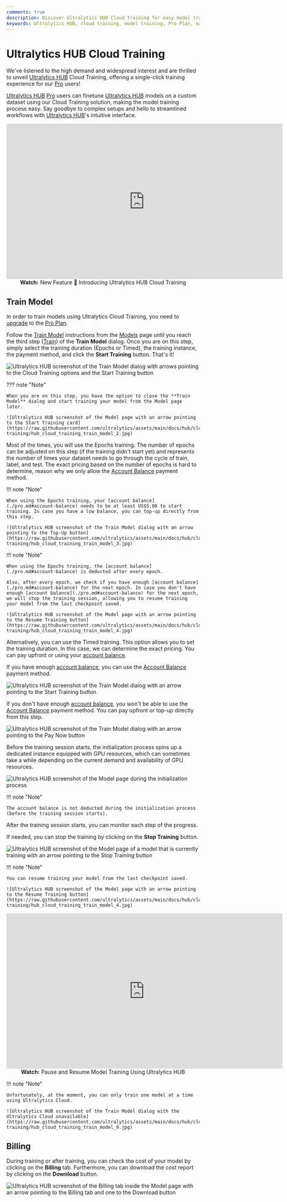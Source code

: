 ```yaml
---
comments: true
description: Discover Ultralytics HUB Cloud Training for easy model training. Upgrade to Pro and start training with a single click. Streamline your workflow now!.
keywords: Ultralytics HUB, cloud training, model training, Pro Plan, easy AI setup
---
```


# Ultralytics HUB Cloud Training

We've listened to the high demand and widespread interest and are thrilled to unveil [Ultralytics HUB](https://ultralytics.com/hub) Cloud Training, offering a single-click training experience for our [Pro](pro.md) users!

[Ultralytics HUB](https://ultralytics.com/hub) [Pro](pro.md) users can finetune [Ultralytics HUB](https://ultralytics.com/hub) models on a custom dataset using our Cloud Training solution, making the model training process easy. Say goodbye to complex setups and hello to streamlined workflows with [Ultralytics HUB](https://ultralytics.com/hub)'s intuitive interface.

<p align="center">
  <iframe loading="lazy" width="720" height="405" src="https://www.youtube.com/embed/ie3vLUDNYZo"
    title="YouTube video player" frameborder="0"
    allow="accelerometer; autoplay; clipboard-write; encrypted-media; gyroscope; picture-in-picture; web-share"
    allowfullscreen>
  </iframe>
  <br>
  <strong>Watch:</strong> New Feature 🌟 Introducing Ultralytics HUB Cloud Training
</p>

## Train Model

In order to train models using Ultralytics Cloud Training, you need to [upgrade](pro.md#upgrade) to the [Pro Plan](pro.md).

Follow the [Train Model](models.md#train-model) instructions from the [Models](models.md) page until you reach the third step ([Train](models.md#3-train)) of the **Train Model** dialog. Once you are on this step, simply select the training duration (Epochs or Timed), the training instance, the payment method, and click the **Start Training** button. That's it!

![Ultralytics HUB screenshot of the Train Model dialog with arrows pointing to the Cloud Training options and the Start Training button](https://raw.githubusercontent.com/ultralytics/assets/main/docs/hub/cloud-training/hub_cloud_training_train_model_1.jpg)

??? note "Note"

    When you are on this step, you have the option to close the **Train Model** dialog and start training your model from the Model page later.

    ![Ultralytics HUB screenshot of the Model page with an arrow pointing to the Start Training card](https://raw.githubusercontent.com/ultralytics/assets/main/docs/hub/cloud-training/hub_cloud_training_train_model_2.jpg)

Most of the times, you will use the Epochs training. The number of epochs can be adjusted on this step (if the training didn't start yet) and represents the number of times your dataset needs to go through the cycle of train, label, and test. The exact pricing based on the number of epochs is hard to determine, reason why we only allow the [Account Balance](pro.md#account-balance) payment method.

!!! note "Note"

    When using the Epochs training, your [account balance](./pro.md#account-balance) needs to be at least US$5.00 to start training. In case you have a low balance, you can top-up directly from this step.

    ![Ultralytics HUB screenshot of the Train Model dialog with an arrow pointing to the Top-Up button](https://raw.githubusercontent.com/ultralytics/assets/main/docs/hub/cloud-training/hub_cloud_training_train_model_3.jpg)

!!! note "Note"

    When using the Epochs training, the [account balance](./pro.md#account-balance) is deducted after every epoch.

    Also, after every epoch, we check if you have enough [account balance](./pro.md#account-balance) for the next epoch. In case you don't have enough [account balance](./pro.md#account-balance) for the next epoch, we will stop the training session, allowing you to resume training your model from the last checkpoint saved.

    ![Ultralytics HUB screenshot of the Model page with an arrow pointing to the Resume Training button](https://raw.githubusercontent.com/ultralytics/assets/main/docs/hub/cloud-training/hub_cloud_training_train_model_4.jpg)

Alternatively, you can use the Timed training. This option allows you to set the training duration. In this case, we can determine the exact pricing. You can pay upfront or using your [account balance](pro.md#account-balance).

If you have enough [account balance](pro.md#account-balance), you can use the [Account Balance](pro.md#account-balance) payment method.

![Ultralytics HUB screenshot of the Train Model dialog with an arrow pointing to the Start Training button](https://raw.githubusercontent.com/ultralytics/assets/main/docs/hub/cloud-training/hub_cloud_training_train_model_5.jpg)

If you don't have enough [account balance](pro.md#account-balance), you won't be able to use the [Account Balance](pro.md#account-balance) payment method. You can pay upfront or top-up directly from this step.

![Ultralytics HUB screenshot of the Train Model dialog with an arrow pointing to the Pay Now button](https://raw.githubusercontent.com/ultralytics/assets/main/docs/hub/cloud-training/hub_cloud_training_train_model_6.jpg)

Before the training session starts, the initialization process spins up a dedicated instance equipped with GPU resources, which can sometimes take a while depending on the current demand and availability of GPU resources.

![Ultralytics HUB screenshot of the Model page during the initialization process](https://raw.githubusercontent.com/ultralytics/assets/main/docs/hub/cloud-training/hub_cloud_training_train_model_7.jpg)

!!! note "Note"

    The account balance is not deducted during the initialization process (before the training session starts).

After the training session starts, you can monitor each step of the progress.

If needed, you can stop the training by clicking on the **Stop Training** button.

![Ultralytics HUB screenshot of the Model page of a model that is currently training with an arrow pointing to the Stop Training button](https://raw.githubusercontent.com/ultralytics/assets/main/docs/hub/cloud-training/hub_cloud_training_train_model_8.jpg)

!!! note "Note"

    You can resume training your model from the last checkpoint saved.

    ![Ultralytics HUB screenshot of the Model page with an arrow pointing to the Resume Training button](https://raw.githubusercontent.com/ultralytics/assets/main/docs/hub/cloud-training/hub_cloud_training_train_model_4.jpg)

<p align="center">
  <iframe loading="lazy" width="720" height="405" src="https://www.youtube.com/embed/H3qL8ImCSV8"
    title="YouTube video player" frameborder="0"
    allow="accelerometer; autoplay; clipboard-write; encrypted-media; gyroscope; picture-in-picture; web-share"
    allowfullscreen>
  </iframe>
  <br>
  <strong>Watch:</strong> Pause and Resume Model Training Using Ultralytics HUB
</p>

!!! note "Note"

    Unfortunately, at the moment, you can only train one model at a time using Ultralytics Cloud.

    ![Ultralytics HUB screenshot of the Train Model dialog with the Ultralytics Cloud unavailable](https://raw.githubusercontent.com/ultralytics/assets/main/docs/hub/cloud-training/hub_cloud_training_train_model_9.jpg)

## Billing

During training or after training, you can check the cost of your model by clicking on the **Billing** tab. Furthermore, you can download the cost report by clicking on the **Download** button.

![Ultralytics HUB screenshot of the Billing tab inside the Model page with an arrow pointing to the Billing tab and one to the Download button](https://raw.githubusercontent.com/ultralytics/assets/main/docs/hub/cloud-training/hub_cloud_training_billing_1.jpg)

